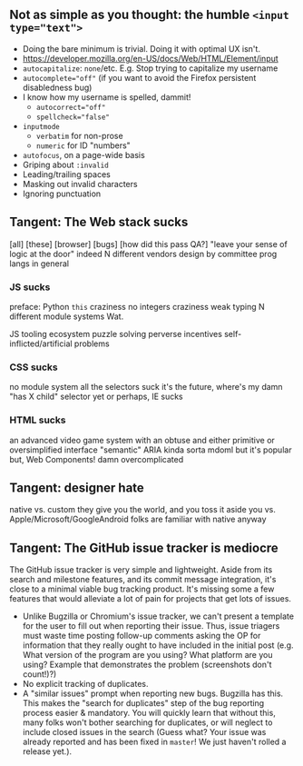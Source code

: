 ## Not as simple as you thought: the humble `<input type="text">`
* Doing the bare minimum is trivial. Doing it with optimal UX isn't.
* https://developer.mozilla.org/en-US/docs/Web/HTML/Element/input
* `autocapitalize`: `none`/etc. E.g. Stop trying to capitalize my username
* `autocomplete="off"` (if you want to avoid the Firefox persistent disabledness bug)
* I know how my username is spelled, dammit!
  * `autocorrect="off"`
  * `spellcheck="false"`
* `inputmode`
  * `verbatim` for non-prose
  * `numeric` for ID "numbers"
* `autofocus`, on a page-wide basis
* Griping about `:invalid`
* Leading/trailing spaces
* Masking out invalid characters
* Ignoring punctuation

## Tangent: The Web stack sucks

[all] [these] [browser] [bugs]
[how did this pass QA?]
"leave your sense of logic at the door" indeed
N different vendors
design by committee prog langs in general

### JS sucks
  preface: Python
  `this` craziness
  no integers craziness
  weak typing
  N different module systems
  Wat.

JS tooling ecosystem
  puzzle solving
  perverse incentives
  self-inflicted/artificial problems

### CSS sucks
  no module system
  all the selectors suck
  it's the future, where's my damn "has X child" selector yet
  or perhaps, IE sucks

### HTML sucks
an advanced video game system with an obtuse and either primitive or oversimplified interface
"semantic"
  ARIA kinda sorta
  mdoml
but it's popular
but, Web Components!
  damn overcomplicated

## Tangent: designer hate
  native vs. custom
  they give you the world, and you toss it aside
  you vs. Apple/Microsoft/GoogleAndroid
  folks are familiar with native anyway

## Tangent: The GitHub issue tracker is mediocre
The GitHub issue tracker is very simple and lightweight. Aside from its search and milestone features, and its commit message integration, it's close to a minimal viable bug tracking product. It's missing some a few features that would alleviate a lot of pain for projects that get lots of issues.
* Unlike Bugzilla or Chromium's issue tracker, we can't present a template for the user to fill out when reporting their issue. Thus, issue triagers must waste time posting follow-up comments asking the OP for information that they really ought to have included in the initial post (e.g. What version of the program are you using? What platform are you using? Example that demonstrates the problem (screenshots don't count!)?)
* No explicit tracking of duplicates.
* A "similar issues" prompt when reporting new bugs. Bugzilla has this. This makes the "search for duplicates" step of the bug reporting process easier & mandatory. You will quickly learn that without this, many folks won't bother searching for duplicates, or will neglect to include closed issues in the search (Guess what? Your issue was already reported and has been fixed in `master`! We just haven't rolled a release yet.).
